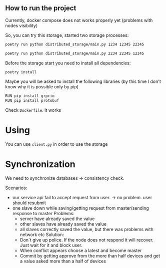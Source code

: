 ## How to run the project
Currently, docker compose does not works properly yet (problems with nodes visibility)

So, you can try this storage, started two storage processes:

```bash
poetry run python distributed_storage/main.py 1234 12345 22345
```

```bash
poetry run python distributed_storage/main.py 2234 22345 12345
```

Before the storage start you need to install all dependencies:
```bash
poetry install
```

Maybe you will be asked to install the following libraries (by this time I don't know why it is possible only by pip)
```bash
RUN pip install grpcio
RUN pip install protobuf
```

Check `Dockerfile`. It works

# Using
You can use `client.py` in order to use the storage


# Synchronization
We need to synchronize databases -> consistency check.

Scenarios:
- our service api fail to accept request from user. -> no problem. user should resubmit
- one slave down while saving/getting request from master/sending response to master
Problems:
  - server have already saved the value
  - other slaves have already saved the value
  - all slaves correctly saved the value, but there was problems with network etc
Solution:
  - Don`t give up police. If the node does not respond it will recover. Just wait for it and block user.
  - When conflict appears choose a latest and become master
  - Commit by getting approve from the more than half devices and get a value asked more than a half of devices